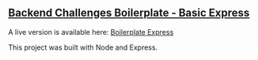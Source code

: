 ## [Backend Challenges Boilerplate - Basic Express](https://learn.freecodecamp.org/apis-and-microservices/basic-node-and-express)

A live version is available here: [Boilerplate Express](https://boilerplate-express.glitch.me/)

This project was built with Node and Express.
